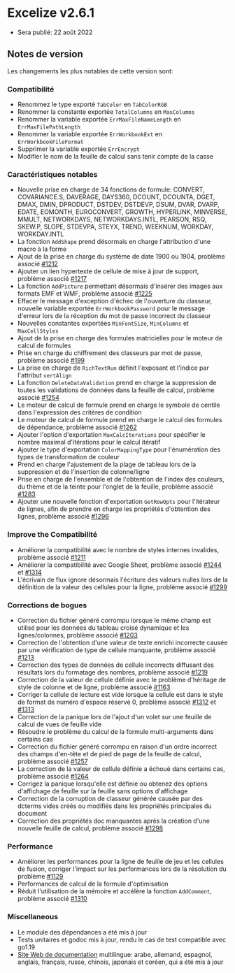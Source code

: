 # Excelize v2.6.1

* Sera publié: 22 août 2022

## Notes de version

Les changements les plus notables de cette version sont:

### Compatibilité

* Renommez le type exporté `TabColor` en `TabColorRGB`
* Renommer la constante exportée `TotalColumns` en `MaxColumns`
* Renommer la variable exportée `ErrMaxFileNameLength` en `ErrMaxFilePathLength`
* Renommer la variable exportée `ErrWorkbookExt` en `ErrWorkbookFileFormat`
* Supprimer la variable exportée `ErrEncrypt`
* Modifier le nom de la feuille de calcul sans tenir compte de la casse

### Caractéristiques notables

* Nouvelle prise en charge de 34 fonctions de formule: CONVERT, COVARIANCE.S, DAVERAGE, DAYS360, DCOUNT, DCOUNTA, DGET, DMAX, DMIN, DPRODUCT, DSTDEV, DSTDEVP, DSUM, DVAR, DVARP, EDATE, EOMONTH, EUROCONVERT, GROWTH, HYPERLINK, MINVERSE, MMULT, NETWORKDAYS, NETWORKDAYS.INTL, PEARSON, RSQ, SKEW.P, SLOPE, STDEVPA, STEYX, TREND, WEEKNUM, WORKDAY, WORKDAY.INTL
* La fonction `AddShape` prend désormais en charge l'attribution d'une macro à la forme
* Ajout de la prise en charge du système de date 1900 ou 1904, problème associé [#1212](https://github.com/xuri/excelize/issues/1212)
* Ajouter un lien hypertexte de cellule de mise à jour de support, problème associé [#1217](https://github.com/xuri/excelize/issues/1217)
* La fonction `AddPicture` permettant désormais d'insérer des images aux formats EMF et WMF, problème associé [#1225](https://github.com/xuri/excelize/issues/1225)
* Effacer le message d'exception d'échec de l'ouverture du classeur, nouvelle variable exportée `ErrWorkbookPassword` pour le message d'erreur lors de la réception du mot de passe incorrect du classeur
* Nouvelles constantes exportées `MinFontSize`, `MinColumns` et `MaxCellStyles`
* Ajout de la prise en charge des formules matricielles pour le moteur de calcul de formules
* Prise en charge du chiffrement des classeurs par mot de passe, problème associé [#199](https://github.com/xuri/excelize/issues/199)
* La prise en charge de `RichTextRun` définit l'exposant et l'indice par l'attribut `vertAlign`
* La fonction `DeleteDataValidation` prend en charge la suppression de toutes les validations de données dans la feuille de calcul, problème associé [#1254](https://github.com/xuri/excelize/issues/1254)
* Le moteur de calcul de formule prend en charge le symbole de centile dans l'expression des critères de condition
* Le moteur de calcul de formule prend en charge le calcul des formules de dépendance, problème associé [#1262](https://github.com/xuri/excelize/issues/1262)
* Ajouter l'option d'exportation `MaxCalcIterations` pour spécifier le nombre maximal d'itérations pour le calcul itératif
* Ajouter le type d'exportation `ColorMappingType` pour l'énumération des types de transformation de couleur
* Prend en charge l'ajustement de la plage de tableau lors de la suppression et de l'insertion de colonne/ligne
* Prise en charge de l'ensemble et de l'obtention de l'index des couleurs, du thème et de la teinte pour l'onglet de la feuille, problème associé [#1283](https://github.com/xuri/excelize/issues/1283)
* Ajouter une nouvelle fonction d'exportation `GetRowOpts` pour l'itérateur de lignes, afin de prendre en charge les propriétés d'obtention des lignes, problème associé [#1296](https://github.com/xuri/excelize/issues/1296)

### Improve the Compatibilité

* Améliorer la compatibilité avec le nombre de styles internes invalides, problème associé [#1211](https://github.com/xuri/excelize/issues/1211)
* Améliorer la compatibilité avec Google Sheet, problème associé [#1244](https://github.com/xuri/excelize/issues/1244) et [#1314](https://github.com/xuri/excelize/issues/1314)
* L'écrivain de flux ignore désormais l'écriture des valeurs nulles lors de la définition de la valeur des cellules pour la ligne, problème associé [#1299](https://github.com/xuri/excelize/issues/1299)

### Corrections de bogues

* Correction du fichier généré corrompu lorsque le même champ est utilisé pour les données du tableau croisé dynamique et les lignes/colonnes, problème associé [#1203](https://github.com/xuri/excelize/issues/1203)
* Correction de l'obtention d'une valeur de texte enrichi incorrecte causée par une vérification de type de cellule manquante, problème associé [#1213](https://github.com/xuri/excelize/issues/1213)
* Correction des types de données de cellule incorrects diffusant des résultats lors du formatage des nombres, problème associé [#1219](https://github.com/xuri/excelize/issues/1219)
* Correction de la valeur de cellule définie avec le problème d'héritage de style de colonne et de ligne, problème associé [#1163](https://github.com/xuri/excelize/issues/1163)
* Corriger la cellule de lecture est vide lorsque la cellule est dans le style de format de numéro d'espace réservé 0, problème associé [#1312](https://github.com/xuri/excelize/issues/1312) et [#1313](https://github.com/xuri/excelize/issues/1313)
* Correction de la panique lors de l'ajout d'un volet sur une feuille de calcul de vues de feuille vide
* Résoudre le problème du calcul de la formule multi-arguments dans certains cas
* Correction du fichier généré corrompu en raison d'un ordre incorrect des champs d'en-tête et de pied de page de la feuille de calcul, problème associé [#1257](https://github.com/xuri/excelize/issues/1257)
* La correction de la valeur de cellule définie a échoué dans certains cas, problème associé [#1264](https://github.com/xuri/excelize/issues/1264)
* Corrigez la panique lorsqu'elle est définie ou obtenez des options d'affichage de feuille sur la feuille sans options d'affichage
* Correction de la corruption de classeur générée causée par des dcterms vides créés ou modifiés dans les propriétés principales du document
* Correction des propriétés doc manquantes après la création d'une nouvelle feuille de calcul, problème associé [#1298](https://github.com/xuri/excelize/issues/1298)

### Performance

* Améliorer les performances pour la ligne de feuille de jeu et les cellules de fusion, corriger l'impact sur les performances lors de la résolution du problème [#1129](https://github.com/xuri/excelize/issues/1129)
* Performances de calcul de la formule d'optimisation
* Réduit l'utilisation de la mémoire et accélère la fonction `AddComment`, problème associé [#1310](https://github.com/xuri/excelize/issues/1310)

### Miscellaneous

* Le module des dépendances a été mis à jour
* Tests unitaires et godoc mis à jour, rendu le cas de test compatible avec go1.19
* [Site Web de documentation](https://xuri.me/excelize) multilingue: arabe, allemand, espagnol, anglais, français, russe, chinois, japonais et coréen, qui a été mis à jour
